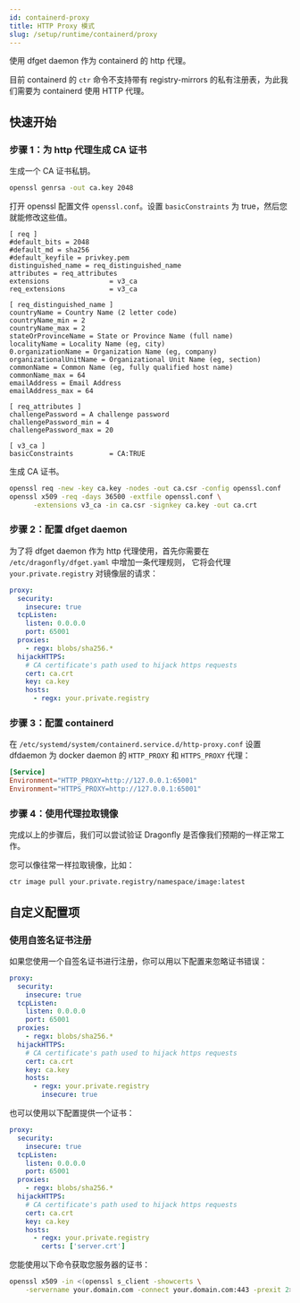 ```yaml
---
id: containerd-proxy
title: HTTP Proxy 模式
slug: /setup/runtime/containerd/proxy
---
```


使用 dfget daemon 作为 containerd 的 http 代理。

目前 containerd 的 `ctr` 命令不支持带有
registry-mirrors 的私有注册表，为此我们需要为 containerd 使用 HTTP 代理。

## 快速开始

### 步骤 1：为 http 代理生成 CA 证书

生成一个 CA 证书私钥。

```bash
openssl genrsa -out ca.key 2048
```

打开 openssl 配置文件 `openssl.conf`。设置 `basicConstraints` 为 true，然后您就能修改这些值。

```text
[ req ]
#default_bits = 2048
#default_md = sha256
#default_keyfile = privkey.pem
distinguished_name = req_distinguished_name
attributes = req_attributes
extensions               = v3_ca
req_extensions           = v3_ca

[ req_distinguished_name ]
countryName = Country Name (2 letter code)
countryName_min = 2
countryName_max = 2
stateOrProvinceName = State or Province Name (full name)
localityName = Locality Name (eg, city)
0.organizationName = Organization Name (eg, company)
organizationalUnitName = Organizational Unit Name (eg, section)
commonName = Common Name (eg, fully qualified host name)
commonName_max = 64
emailAddress = Email Address
emailAddress_max = 64

[ req_attributes ]
challengePassword = A challenge password
challengePassword_min = 4
challengePassword_max = 20

[ v3_ca ]
basicConstraints         = CA:TRUE
```

生成 CA 证书。

```bash
openssl req -new -key ca.key -nodes -out ca.csr -config openssl.conf
openssl x509 -req -days 36500 -extfile openssl.conf \
      -extensions v3_ca -in ca.csr -signkey ca.key -out ca.crt
```

### 步骤 2：配置 dfget daemon

为了将 dfget daemon 作为 http 代理使用，首先你需要在 `/etc/dragonfly/dfget.yaml` 中增加一条代理规则，
它将会代理 `your.private.registry` 对镜像层的请求：

```yaml
proxy:
  security:
    insecure: true
  tcpListen:
    listen: 0.0.0.0
    port: 65001
  proxies:
    - regx: blobs/sha256.*
  hijackHTTPS:
    # CA certificate's path used to hijack https requests
    cert: ca.crt
    key: ca.key
    hosts:
      - regx: your.private.registry
```

### 步骤 3：配置 containerd

在 `/etc/systemd/system/containerd.service.d/http-proxy.conf`
设置 dfdaemon 为 docker daemon 的 `HTTP_PROXY` 和 `HTTPS_PROXY` 代理：

```toml
[Service]
Environment="HTTP_PROXY=http://127.0.0.1:65001"
Environment="HTTPS_PROXY=http://127.0.0.1:65001"
```

### 步骤 4：使用代理拉取镜像

完成以上的步骤后，我们可以尝试验证 Dragonfly 是否像我们预期的一样正常工作。

您可以像往常一样拉取镜像，比如：

```bash
ctr image pull your.private.registry/namespace/image:latest
```

## 自定义配置项

### 使用自签名证书注册

如果您使用一个自签名证书进行注册，你可以用以下配置来忽略证书错误：

```yaml
proxy:
  security:
    insecure: true
  tcpListen:
    listen: 0.0.0.0
    port: 65001
  proxies:
    - regx: blobs/sha256.*
  hijackHTTPS:
    # CA certificate's path used to hijack https requests
    cert: ca.crt
    key: ca.key
    hosts:
      - regx: your.private.registry
        insecure: true
```

也可以使用以下配置提供一个证书：

```yaml
proxy:
  security:
    insecure: true
  tcpListen:
    listen: 0.0.0.0
    port: 65001
  proxies:
    - regx: blobs/sha256.*
  hijackHTTPS:
    # CA certificate's path used to hijack https requests
    cert: ca.crt
    key: ca.key
    hosts:
      - regx: your.private.registry
        certs: ['server.crt']
```

您能使用以下命令获取您服务器的证书：

```bash
openssl x509 -in <(openssl s_client -showcerts \
    -servername your.domain.com -connect your.domain.com:443 -prexit 2>/dev/null)
```
